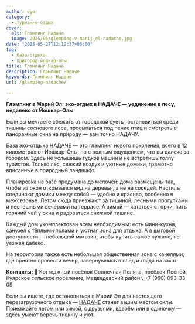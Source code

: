 ```yaml
---
author: egor
category:
  - туризм-и-отдых
cover:
  alt: Глэмпинг Надаче
  image: 2025/05/glemping-v-marij-el-nadache.jpg
date: "2025-05-27T12:12:37+00:00"
tag:
  - база-отдыха
  - пригород-йошкар-олы
title: Глэмпинг Надаче
description: Глэмпинг Надаче
keywords: Глэмпинг Надаче
url: /glemping-nadache/

---
```

**Глэмпинг в Марий Эл: эко-отдых в НАДАЧЕ — уединение в лесу, недалеко от Йошкар-Олы**

Если вы мечтаете сбежать от городской суеты, остановиться среди тишины соснового леса, просыпаться под пение птиц и смотреть в панорамные окна на природу — вам точно НАДАЧУ.

База эко-отдыха НАДАЧЕ — это глэмпинг нового поколения, всего в 12 километрах от Йошкар-Олы, но с полным ощущением, что вы далеко за городом. Здесь не услышишь гудков машин и не встретишь толпу туристов. Только лес, свежий воздух и уютные домики, грамотно вписанные в природный ландшафт.

Планировка на базе продумана до мелочей: дома размещены так, чтобы из окон открывался вид на деревья, а не на соседей. Настилы соединяют домики между собой — удобно и красиво, особенно в межсезонье. Летом сюда приезжают за тишиной, лесными прогулками и неспешными вечерами на террасе. А зимой — кататься с горки, пить горячий чай у окна и радоваться снежной тишине.

Каждый дом укомплектован всем необходимым: есть мини-кухня, санузел с тёплыми полами и уютная зона для отдыха. А в шаговой доступности — небольшой магазин, чтобы купить самое нужное, не уезжая далеко.

На территории также есть небольшая общественная зона с качелями, где приятно провести вечер, завернувшись в плед и глядя на закат.

**Контакты:**
📍 Коттеджный посёлок Солнечная Поляна, посёлок Лесной, Куярское сельское поселение, Медведевский район
📞 +7 (960) 093-33-09

Если вы ищете, где остановиться в Марий Эл для настоящего перезагрузочного отдыха — [НАДАЧЕ](https://vk.com/nadache12) станет вашим местом силы. Приезжайте летом или зимой, с друзьями, вдвоём или в одиночку — здесь умеют беречь тишину и уют.
